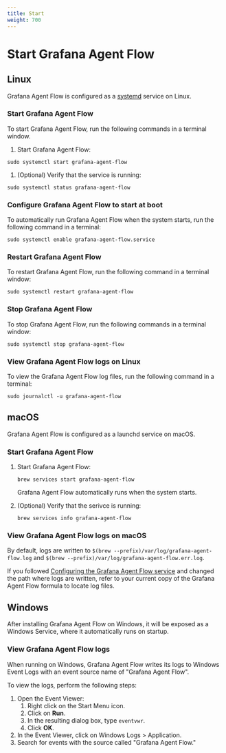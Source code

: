 ```yaml
---
title: Start
weight: 700
---
```


# Start Grafana Agent Flow

## Linux

Grafana Agent Flow is configured as a [systemd][] service on Linux.

[systemd]: https://systemd.io/

### Start Grafana Agent Flow

To start Grafana Agent Flow, run the following commands in a terminal window.

1. Start Grafana Agent Flow:

```shell
sudo systemctl start grafana-agent-flow
```

1. (Optional) Verify that the service is running:

```shell
sudo systemctl status grafana-agent-flow
```

### Configure Grafana Agent Flow to start at boot

To automatically run Grafana Agent Flow when the system starts, run the following command in a terminal:

```shell
sudo systemctl enable grafana-agent-flow.service
```

### Restart Grafana Agent Flow

To restart Grafana Agent Flow, run the following command in a terminal window:

```shell
sudo systemctl restart grafana-agent-flow
```

### Stop Grafana Agent Flow

To stop Grafana Agent Flow, run the following commands in a terminal window:

```shell
sudo systemctl stop grafana-agent-flow
```

### View Grafana Agent Flow logs on Linux

To view the Grafana Agent Flow log files, run the following command in a terminal:

```shell
sudo journalctl -u grafana-agent-flow
```

## macOS

Grafana Agent Flow is configured as a launchd service on macOS. 

### Start Grafana Agent Flow

1. Start Grafana Agent Flow:

   ```shell
   brew services start grafana-agent-flow
   ```

   Grafana Agent Flow automatically runs when the system starts.

1. (Optional) Verify that the serivce is running:

   ```shell
   brew services info grafana-agent-flow
   ```
### View Grafana Agent Flow logs on macOS

By default, logs are written to `$(brew --prefix)/var/log/grafana-agent-flow.log` and
`$(brew --prefix)/var/log/grafana-agent-flow.err.log`.

If you followed [Configuring the Grafana Agent Flow service](#configuring-the-grafana-agent-flow-service)
and changed the path where logs are written, refer to your current copy of the
Grafana Agent Flow formula to locate log files.

## Windows

After installing Grafana Agent Flow on Windows, it will be exposed as a Windows
Service, where it automatically runs on startup.

### View Grafana Agent Flow logs

When running on Windows, Grafana Agent Flow writes its logs to Windows Event
Logs with an event source name of "Grafana Agent Flow".

To view the logs, perform the following steps:

1. Open the Event Viewer:
   1. Right click on the Start Menu icon.
   1. Click on **Run**.
   1. In the resulting dialog box, type `eventvwr`.
   1. Click **OK**.
1. In the Event Viewer, click on Windows Logs > Application.
1. Search for events with the source called "Grafana Agent Flow."
